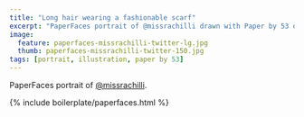 ```yaml
---
title: "Long hair wearing a fashionable scarf"
excerpt: "PaperFaces portrait of @missrachilli drawn with Paper by 53 on an iPad."
image: 
  feature: paperfaces-missrachilli-twitter-lg.jpg
  thumb: paperfaces-missrachilli-twitter-150.jpg
tags: [portrait, illustration, paper by 53]
---
```


PaperFaces portrait of [@missrachilli](http://twitter.com/missrachilli).

{% include boilerplate/paperfaces.html %}